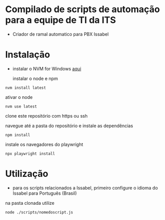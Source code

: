 # Compilado de scripts de automação para a equipe de TI da ITS
- Criador de ramal automatico para PBX Issabel


# Instalação

- instalar o NVM for Windows [aqui](https://github.com/coreybutler/nvm-windows/releases/download/1.2.2/nvm-setup.exe)

  instalar o node e npm
```
nvm install latest
```
  ativar o node
```
nvm use latest
```
  clone este repositório com https ou ssh

  navegue até a pasta do repositório e instale as dependências
```
npm install
```
  instale os navegadores do playwright
```
npx playwright install
```
# Utilização

- para os scripts relacionados a Issabel, primeiro configure o idioma do Issabel para Português (Brasil)

na pasta clonada utilize
```
node ./scripts/nomedoscript.js
```
